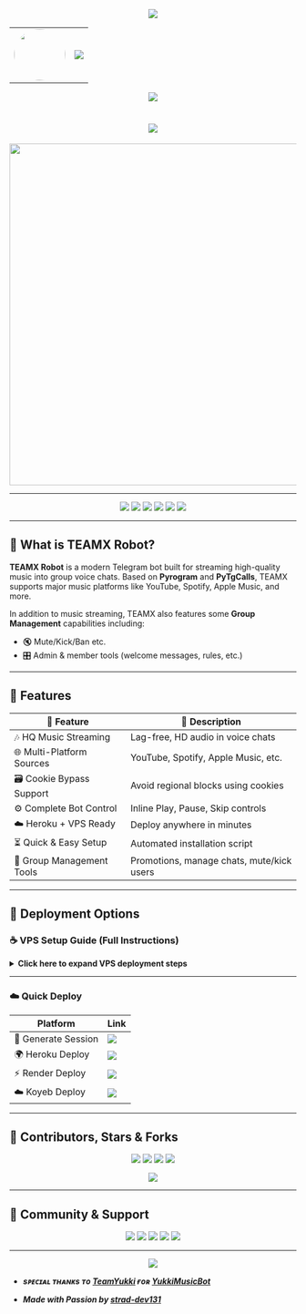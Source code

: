 <!-- ✨ Animated Header (Top) -->
<p align="center">
  <img src="https://user-images.githubusercontent.com/73097560/115834477-dbab4500-a447-11eb-908a-139a6edaec5c.gif" />
</p>

<!-- 👤 Avatar + Typing Banner -->
<div align="center">
  <table>
    <tr>
      <td align="center">
        <img src="https://files.catbox.moe/r2ga8f.jpg" width="90px" style="border-radius: 50%;" />
      </td>
      <td>
        <img src="https://readme-typing-svg.herokuapp.com?color=00BFFF&width=600&lines=Hey+There,+This+is+TeamX+Coder+%F0%9F%A5%80+%E2%9D%97%EF%B8%8F" />
      </td>
    </tr>
  </table>
</div>

<!-- 👁 Visitor Counter -->
<p align="center">
  <img src="https://komarev.com/ghpvc/?username=strad-dev131&style=flat-square" />
</p>

<h1 align="center">
  <img src="https://readme-typing-svg.herokuapp.com?color=FF69B4&width=500&lines=Welcome+to+TEAMX+%F0%9F%8E%B6+The+Robot;Your+Ultimate+Telegram+Music+Bot" />
</h1>

<p align="center">
  <a href="https://t.me/TeamXcoder">
    <img src="https://files.catbox.moe/v0h9w3.jpg" width="600">
  </a>
</p>

---

<!-- 🛠 Stylish Badge Layout -->
<p align="center">
  <a href="https://t.me/TEAMXMUSICBOT"><img src="https://img.shields.io/badge/Try%20Bot-@TEAMXMUSICBOT-blue?style=for-the-badge&logo=telegram" /></a>
  <a href="https://t.me/TeamsXchat"><img src="https://img.shields.io/badge/Join%20Group-@TeamsXchat-orange?style=for-the-badge&logo=telegram" /></a>
  <a href="https://t.me/TeamXUpdate"><img src="https://img.shields.io/badge/Updates%20Channel-@TeamXUpdate-purple?style=for-the-badge&logo=telegram" /></a>
  <a href="https://t.me/TeamXcoder"><img src="https://img.shields.io/badge/Owner-@TeamXcoder-red?style=for-the-badge&logo=telegram" /></a>
  <a href="mailto:stradiogamer@gmail.com"><img src="https://img.shields.io/badge/Email-Contact-grey?style=for-the-badge&logo=gmail" /></a>
  <a href="https://instagram.com/elite.sid"><img src="https://img.shields.io/badge/Instagram-Follow-red?style=for-the-badge&logo=instagram" /></a>
</p>

---

## 🌟 What is TEAMX Robot?

**TEAMX Robot** is a modern Telegram bot built for streaming high-quality music into group voice chats. Based on **Pyrogram** and **PyTgCalls**, TEAMX supports major music platforms like YouTube, Spotify, Apple Music, and more.

In addition to music streaming, TEAMX also features some **Group Management** capabilities including:
- 🔇 Mute/Kick/Ban etc.
- 🎛 Admin & member tools (welcome messages, rules, etc.)

---
## 🚀 Features

| 🌟 Feature              | 🔎 Description                        |
|-------------------------|----------------------------------------|
| 🎶 HQ Music Streaming     | Lag-free, HD audio in voice chats          |
| 🌐 Multi-Platform Sources | YouTube, Spotify, Apple Music, etc.       |
| 🗃 Cookie Bypass Support  | Avoid regional blocks using cookies        |
| ⚙️ Complete Bot Control     | Inline Play, Pause, Skip controls          |
| ☁️ Heroku + VPS Ready        | Deploy anywhere in minutes                 |
| ⏳ Quick & Easy Setup        | Automated installation script              |
| 👮 Group Management Tools | Promotions, manage chats, mute/kick users     |

---

## 🔐 Deployment Options

### ☕ VPS Setup Guide (Full Instructions)
<details>
<summary><b>Click here to expand VPS deployment steps</b></summary>

```bash
# Step 1 - Install dependencies
sudo apt update && sudo apt install git curl python3-pip ffmpeg -y

# Step 2 - Install Node.js
curl https://raw.githubusercontent.com/creationix/nvm/master/install.sh | bash
source ~/.bashrc
nvm install node

# Step 3 - Clone TEAMX Repo
git clone https://github.com/strad-dev131/TeamXmusic3.0
cd TeamXmusic3.0

# Step 4 - Install Python packages
pip3 install -U -r requirements.txt

# Step 5 - Optional tmux for background run
sudo apt install tmux -y

# Step 6 - Run Setup(Fill in environment variables when prompted)
sudo bash setup

# Step 7 - Start Music Bot
tmux new -s tune
sudo bash start

# Developer Extras
. tmux kill-session -t TEAMX    # Stop Bot Session
. tmux attach-session -t TEAMX  # Attach to Running Bot Session
. rm -rf TEAMXXMusic            # Full Uninstall
. Ctrl+B, release, then press D   # Detach from tmux

```

</details>

---


### ☁️ Quick Deploy

| Platform            | Link                                                                 |
|---------------------|----------------------------------------------------------------------|
| 🔑 Generate Session | <a href="https://t.me/SessionStringZBot"><img src="https://img.shields.io/badge/Session%20-Generator-orange?style=for-the-badge&logo=heroku" /></a> |
| 🌍 Heroku Deploy     | <a href="http://dashboard.heroku.com/new?template=https://github.com/strad-dev131/TeamXmusic3.0"><img src="https://img.shields.io/badge/Deploy%20to-Heroku-purple?style=for-the-badge&logo=heroku" /></a> |
| ⚡ Render Deploy     | <a href="https://render.com/deploy?repo=github.com/strad-dev131/TeamXmusic3.0"><img src="https://img.shields.io/badge/Deploy%20to-Render-blue?style=for-the-badge&logo=render" /></a> |
| ☁️ Koyeb Deploy      | <a href="https://app.koyeb.com/deploy?type=git&repository=github.com/strad-dev131/TeamXmusic3.0"><img src="https://img.shields.io/badge/Deploy%20to-Koyeb-green?style=for-the-badge&logo=koyeb" /></a> |

---



## 👥 Contributors, Stars & Forks

<p align="center">
  <img src="https://img.shields.io/github/contributors/strad-dev131/TeamXmusic3.0?style=for-the-badge" />
  <img src="https://img.shields.io/github/stars/strad-dev131/TeamXmusic3.0?style=for-the-badge" />
  <img src="https://img.shields.io/github/forks/strad-dev131/TeamXmusic3.0?style=for-the-badge" />
  <img src="https://img.shields.io/github/issues/strad-dev131/TeamXmusic3.0?style=for-the-badge" />
</p>

<p align="center">
  <a href="https://github.com/strad-dev131/TeamXmusic3.0/graphs/contributors">
    <img src="https://contrib.rocks/image?repo=strad-dev131/TeamXmusic3.0" />
  </a>
</p>

---

## 💬 Community & Support

<p align="center">
  <a href="https://t.me/TeamsXchat"><img src="https://img.shields.io/badge/Support%20Group-Join-orange?style=for-the-badge&logo=telegram" /></a>
  <a href="https://t.me/TeamXUpdate"><img src="https://img.shields.io/badge/Channel-Updates-purple?style=for-the-badge&logo=telegram" /></a>
  <a href="https://t.me/TeamXcoder"><img src="https://img.shields.io/badge/Owner-Message-red?style=for-the-badge&logo=telegram" /></a>
  <a href="https://instagram.com/elite.sid"><img src="https://img.shields.io/badge/Instagram-Follow-pink?style=for-the-badge&logo=instagram" /></a>
  <a href="mailto:stradiogamer@gmail.com"><img src="https://img.shields.io/badge/Email-Contact-grey?style=for-the-badge&logo=gmail" /></a>
</p>

---

<p align="center">
  <img src="https://user-images.githubusercontent.com/73097560/115834477-dbab4500-a447-11eb-908a-139a6edaec5c.gif">
</p>

- <b> _sᴩᴇᴄɪᴀʟ ᴛʜᴀɴᴋs ᴛᴏ [TeamYukki](https://github.com/TeamYukki) ғᴏʀ [YukkiMusicBot](https://github.com/TeamYukki/YukkiMusicBot)_ </b>


- <b> _Made with Passion by [strad-dev131](https://github.com/strad-dev131)_ </b>
